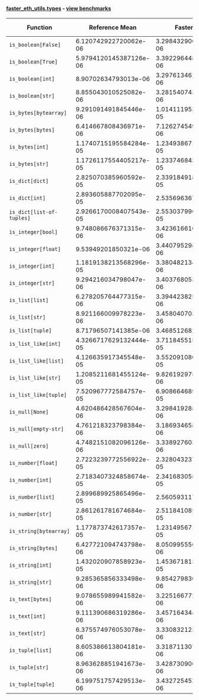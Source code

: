 #### [faster_eth_utils.types](https://github.com/BobTheBuidler/faster-eth-utils/blob/master/faster_eth_utils/types.py) - [view benchmarks](https://github.com/BobTheBuidler/faster-eth-utils/blob/master/benchmarks/test_types_benchmarks.py)

| Function | Reference Mean | Faster Mean | % Change | Speedup (%) | x Faster | Faster |
|----------|---------------|-------------|----------|-------------|----------|--------|
| `is_boolean[False]` | 6.120742922720062e-06 | 3.2984329064383855e-06 | 46.11% | 85.57% | 1.86x | ✅ |
| `is_boolean[True]` | 5.9794120145387126e-06 | 3.392296448271332e-06 | 43.27% | 76.26% | 1.76x | ✅ |
| `is_boolean[int]` | 8.90702634793013e-06 | 3.2976134615081427e-06 | 62.98% | 170.11% | 2.70x | ✅ |
| `is_boolean[str]` | 8.855043010525082e-06 | 3.2815407436807108e-06 | 62.94% | 169.84% | 2.70x | ✅ |
| `is_bytes[bytearray]` | 9.291091491845446e-06 | 1.014111953528617e-05 | -9.15% | -8.38% | 0.92x | ❌ |
| `is_bytes[bytes]` | 6.414667808436971e-06 | 7.126274549507684e-06 | -11.09% | -9.99% | 0.90x | ❌ |
| `is_bytes[int]` | 1.1740715195584284e-05 | 1.2349386714257525e-05 | -5.18% | -4.93% | 0.95x | ❌ |
| `is_bytes[str]` | 1.1726117554405217e-05 | 1.2337468432874603e-05 | -5.21% | -4.96% | 0.95x | ❌ |
| `is_dict[dict]` | 2.825070385960592e-05 | 2.339184918930723e-05 | 17.20% | 20.77% | 1.21x | ✅ |
| `is_dict[int]` | 2.893605887702095e-05 | 2.53569636785129e-05 | 12.37% | 14.11% | 1.14x | ✅ |
| `is_dict[list-of-tuples]` | 2.9266170008407543e-05 | 2.5530379967693066e-05 | 12.76% | 14.63% | 1.15x | ✅ |
| `is_integer[bool]` | 9.748086676371315e-06 | 3.4236166168210183e-06 | 64.88% | 184.73% | 2.85x | ✅ |
| `is_integer[float]` | 9.53949201850321e-06 | 3.440795298800023e-06 | 63.93% | 177.25% | 2.77x | ✅ |
| `is_integer[int]` | 1.1819138213568296e-05 | 3.380482134878962e-06 | 71.40% | 249.63% | 3.50x | ✅ |
| `is_integer[str]` | 9.294216034798047e-06 | 3.403768053770449e-06 | 63.38% | 173.06% | 2.73x | ✅ |
| `is_list[list]` | 6.278205764477315e-06 | 3.3944238258535098e-06 | 45.93% | 84.96% | 1.85x | ✅ |
| `is_list[str]` | 8.921166009978223e-06 | 3.4580407036738733e-06 | 61.24% | 157.98% | 2.58x | ✅ |
| `is_list[tuple]` | 8.71796507141385e-06 | 3.46851268280143e-06 | 60.21% | 151.35% | 2.51x | ✅ |
| `is_list_like[int]` | 4.3266717629132444e-05 | 3.711845515699033e-05 | 14.21% | 16.56% | 1.17x | ✅ |
| `is_list_like[list]` | 4.126635917345548e-05 | 3.5520910803501195e-05 | 13.92% | 16.17% | 1.16x | ✅ |
| `is_list_like[str]` | 1.2085211681455124e-05 | 9.826192975197913e-06 | 18.69% | 22.99% | 1.23x | ✅ |
| `is_list_like[tuple]` | 7.520967772584757e-05 | 6.908664689214555e-05 | 8.14% | 8.86% | 1.09x | ✅ |
| `is_null[None]` | 4.620486428567604e-06 | 3.2984192886259926e-06 | 28.61% | 40.08% | 1.40x | ✅ |
| `is_null[empty-str]` | 4.761218323798384e-06 | 3.186934658579648e-06 | 33.06% | 49.40% | 1.49x | ✅ |
| `is_null[zero]` | 4.7482151082096126e-06 | 3.3389276039060684e-06 | 29.68% | 42.21% | 1.42x | ✅ |
| `is_number[float]` | 2.7223239772556922e-05 | 2.3280432379554538e-05 | 14.48% | 16.94% | 1.17x | ✅ |
| `is_number[int]` | 2.7183407324858674e-05 | 2.3416830588637986e-05 | 13.86% | 16.08% | 1.16x | ✅ |
| `is_number[list]` | 2.899689925865496e-05 | 2.56059311714229e-05 | 11.69% | 13.24% | 1.13x | ✅ |
| `is_number[str]` | 2.861261781674684e-05 | 2.5118410856784052e-05 | 12.21% | 13.91% | 1.14x | ✅ |
| `is_string[bytearray]` | 1.177873742617357e-05 | 1.2314956710494258e-05 | -4.55% | -4.35% | 0.96x | ❌ |
| `is_string[bytes]` | 6.427721094743798e-06 | 8.050995556912238e-06 | -25.25% | -20.16% | 0.80x | ❌ |
| `is_string[int]` | 1.432020907858923e-05 | 1.4536718134778236e-05 | -1.51% | -1.49% | 0.99x | ❌ |
| `is_string[str]` | 9.285365856333498e-06 | 9.854279830325655e-06 | -6.13% | -5.77% | 0.94x | ❌ |
| `is_text[bytes]` | 9.078655989941582e-06 | 3.225166772875304e-06 | 64.48% | 181.49% | 2.81x | ✅ |
| `is_text[int]` | 9.111390686319286e-06 | 3.4571643442359524e-06 | 62.06% | 163.55% | 2.64x | ✅ |
| `is_text[str]` | 6.375574976053078e-06 | 3.3308321239539112e-06 | 47.76% | 91.41% | 1.91x | ✅ |
| `is_tuple[list]` | 8.605386613804181e-06 | 3.3187113076092637e-06 | 61.43% | 159.30% | 2.59x | ✅ |
| `is_tuple[str]` | 8.963628851941673e-06 | 3.428730906231362e-06 | 61.75% | 161.43% | 2.61x | ✅ |
| `is_tuple[tuple]` | 6.199751757429513e-06 | 3.4327254522402903e-06 | 44.63% | 80.61% | 1.81x | ✅ |
